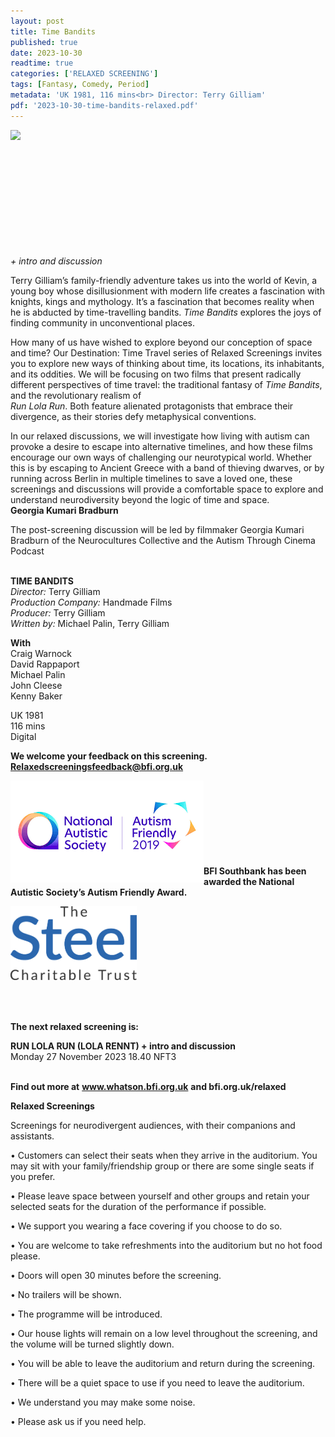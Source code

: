 ```yaml
---
layout: post
title: Time Bandits
published: true
date: 2023-10-30
readtime: true
categories: ['RELAXED SCREENING']
tags: [Fantasy, Comedy, Period]
metadata: 'UK 1981, 116 mins<br> Director: Terry Gilliam'
pdf: '2023-10-30-time-bandits-relaxed.pdf'
---
```


<img style="float: left;" src="/img/time-bandits.png"><br><br><br><br><br><br><br><br><br><br><br>

_+ intro and discussion_

Terry Gilliam’s family-friendly adventure takes us into the world of Kevin, a young boy whose disillusionment with modern life creates a fascination with knights, kings and mythology. It’s a fascination that becomes reality when he is abducted by time-travelling bandits. _Time Bandits_ explores the joys of finding community in unconventional places.

How many of us have wished to explore beyond our conception of space and time? Our Destination: Time Travel series of Relaxed Screenings invites you to explore new ways of thinking about time, its locations, its inhabitants, and its oddities. We will be focusing on two films that present radically different perspectives of time travel: the traditional fantasy of _Time Bandits_, and the revolutionary realism of  
_Run Lola Run_. Both feature alienated protagonists that embrace their divergence, as their stories defy metaphysical conventions.

In our relaxed discussions, we will investigate how living with autism can provoke a desire to escape into alternative timelines, and how these films encourage our own ways of challenging our neurotypical world. Whether this is by escaping to Ancient Greece with a band of thieving dwarves, or by running across Berlin in multiple timelines to save a loved one, these screenings and discussions will provide a comfortable space to explore and understand neurodiversity beyond the logic of time and space.  
**Georgia Kumari Bradburn** 

The post-screening discussion will be led by filmmaker Georgia Kumari Bradburn of the Neurocultures Collective and the Autism Through Cinema Podcast  
<br>

**TIME BANDITS**  
_Director:_ Terry Gilliam  
_Production Company:_ Handmade Films  
_Producer:_ Terry Gilliam  
_Written by:_ Michael Palin, Terry Gilliam  

**With**  
Craig Warnock  
David Rappaport  
Michael Palin  
John Cleese  
Kenny Baker  

UK 1981  
116 mins  
Digital  

**We welcome your feedback on this screening. Relaxedscreeningsfeedback@bfi.org.uk**


<img style="float: left;" src="/img/autistic_society.png"><br><br><br><br><br><br><br><br>
**BFI Southbank has been awarded the National Autistic Society’s Autism Friendly Award.**

<img style="float: left;" src="/img/steel-charitable-trust-logo-01.jpg" width="40%" height="40%"><br><br><br><br><br><br><br><br><br><br>

**The next relaxed screening is:**  

**RUN LOLA RUN (LOLA RENNT) + intro and discussion**  
Monday 27 November 2023 18.40 NFT3  
<br>


**Find out more at**
**www.whatson.bfi.org.uk**
**and bfi.org.uk/relaxed**


**Relaxed Screenings**

Screenings for neurodivergent audiences, with their companions and assistants.

• Customers can select their seats when they arrive in the auditorium. You may sit with your family/friendship group or there are some single seats if you prefer.

• Please leave space between yourself and other groups and retain your selected seats for the duration of the performance if possible.

• We support you wearing a face covering if you choose to do so.

• You are welcome to take refreshments into the auditorium but no hot food please.

• Doors will open 30 minutes before the screening.

• No trailers will be shown.

• The programme will be introduced.

• Our house lights will remain on a low level throughout the screening, and the volume will be turned slightly down.

• You will be able to leave the auditorium and return during the screening.

• There will be a quiet space to use if you need to leave the auditorium.

• We understand you may make some noise.

• Please ask us if you need help.

<!--stackedit_data:
eyJoaXN0b3J5IjpbMTc2NTk5MzgyXX0=
-->